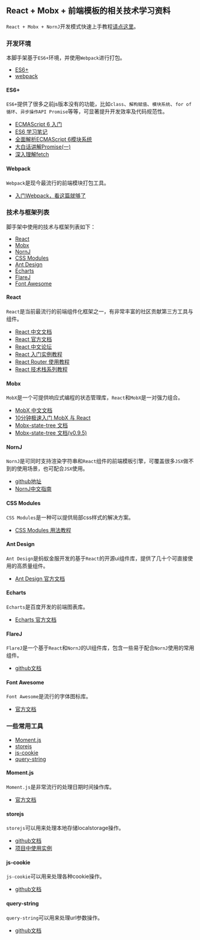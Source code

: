 ## React + Mobx + 前端模板的相关技术学习资料

`React + Mobx + NornJ`开发模式快速上手教程[请点这里](https://github.com/joe-sky/nornj-cli/blob/master/docs/guides/overview.md)。

### 开发环境

本脚手架基于`ES6+`环境，并使用`Webpack`进行打包。

* [ES6+](#es6)
* [webpack](#webpack)

#### ES6+

`ES6+`提供了很多之前js版本没有的功能，比如`class`、`解构赋值`、`模块系统`、`for of循环`、`异步操作API Promise`等等，可显著提升开发效率及代码规范性。

* [ECMAScript 6 入门](http://es6.ruanyifeng.com/)
* [ES6 学习笔记](https://segmentfault.com/a/1190000002904199)
* [全面解析ECMAScript 6模块系统](http://www.csdn.net/article/2015-04-30/2824595-Modules-in-ES6)
* [大白话讲解Promise(一)](http://www.cnblogs.com/lvdabao/p/es6-promise-1.html)
* [深入理解fetch](http://www.jianshu.com/p/35123b048e5e)

#### Webpack

`Webpack`是现今最流行的前端模块打包工具。

* [入门Webpack，看这篇就够了](http://www.jianshu.com/p/42e11515c10f)

### 技术与框架列表

脚手架中使用的技术与框架列表如下：

* [React](#react)
* [Mobx](#mobx)
* [NornJ](#nornj)
* [CSS Modules](#css-modules)
* [Ant Design](#ant-design)
* [Echarts](#echarts)
* [FlareJ](#flarej)
* [Font Awesome](#font-awesome)

#### React

`React`是当前最流行的前端组件化框架之一，有非常丰富的社区贡献第三方工具与组件。

* [React 中文文档](https://doc.react-china.org/)
* [React 官方文档](https://facebook.github.io/react/)
* [React 中文论坛](http://react-china.org/)
* [React 入门实例教程](http://www.ruanyifeng.com/blog/2015/03/react.html)
* [React Router 使用教程](http://www.ruanyifeng.com/blog/2016/05/react_router.html)
* [React 技术栈系列教程](http://www.ruanyifeng.com/blog/2016/09/react-technology-stack.html)

#### Mobx

`MobX`是一个可提供响应式编程的状态管理库，`React`和`MobX`是一对强力组合。

* [MobX 中文文档](http://cn.mobx.js.org/)
* [10分钟极速入门 MobX 与 React](http://www.tuicool.com/articles/yYnmi26)
* [Mobx-state-tree 文档](https://github.com/mobxjs/mobx-state-tree)
* [Mobx-state-tree 文档(v0.9.5)](https://github.com/mobxjs/mobx-state-tree/tree/0.9.5)

#### NornJ

`NornJ`是可同时支持渲染字符串和`React`组件的前端模板引擎，可覆盖很多`JSX`做不到的使用场景，也可配合`JSX`使用。

* [github地址](https://github.com/joe-sky/nornj)
* [NornJ中文指南](https://joe-sky.gitbooks.io/nornj-guide)

#### CSS Modules

`CSS Modules`是一种可以提供局部css样式的解决方案。

* [CSS Modules 用法教程](http://www.ruanyifeng.com/blog/2016/06/css_modules.html)

#### Ant Design

`Ant Design`是蚂蚁金服开发的基于`React`的开源ui组件库，提供了几十个可直接使用的高质量组件。

* [Ant Design 官方文档](https://ant.design/docs/react/introduce-cn)

#### Echarts

`Echarts`是百度开发的前端图表库。

* [Echarts 官方文档](http://echarts.baidu.com/index.html)

#### FlareJ

`FlareJ`是一个基于`React`和`NornJ`的UI组件库，包含一些易于配合`NornJ`使用的常用组件。

* [github文档](https://github.com/joe-sky/flarej)

#### Font Awesome

`Font Awesome`是流行的字体图标库。

* [官方文档](http://fontawesome.io/icons/)

### 一些常用工具

* [Moment.js](#momentjs)
* [storejs](#storejs)
* [js-cookie](#js-cookie)
* [query-string](#query-string)

#### Moment.js

`Moment.js`是非常流行的处理日期时间操作库。

* [官方文档](http://momentjs.com/)

#### storejs

`storejs`可以用来处理本地存储localstorage操作。

* [github文档](https://github.com/jaywcjlove/store.js)
* [项目中使用实例](http://source.jd.com/app/ai_category_manager/blob/master/end-delimiter/aicm%2Dui/src/components/queryForm/queryForm.js)

#### js-cookie

`js-cookie`可以用来处理各种cookie操作。

* [github文档](https://github.com/js-cookie/js-cookie)

#### query-string

`query-string`可以用来处理url参数操作。

* [github文档](https://github.com/sindresorhus/query-string)